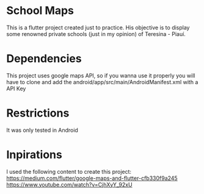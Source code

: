# School Maps
This is a flutter project created just to practice. His objective is to display some renowned private schools (just in my opinion) of Teresina - Piauí.

# Dependencies
This project uses google maps API, so if you wanna use it properly you will have to clone and add the android/app/src/main/AndroidManifest.xml with a API Key

# Restrictions
It was only tested in Android

# Inpirations
I used the following content to create this project:
https://medium.com/flutter/google-maps-and-flutter-cfb330f9a245
https://www.youtube.com/watch?v=CjhXyY_92xU
 
